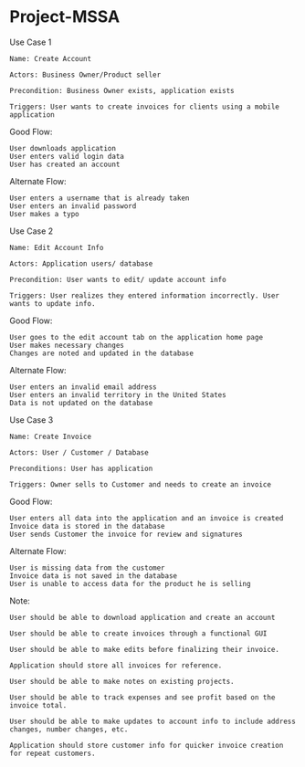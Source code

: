 # Project-MSSA
Use Case 1

    Name: Create Account

    Actors: Business Owner/Product seller

    Precondition: Business Owner exists, application exists

    Triggers: User wants to create invoices for clients using a mobile application

Good Flow:

    User downloads application
    User enters valid login data
    User has created an account

Alternate Flow:

    User enters a username that is already taken
    User enters an invalid password
    User makes a typo

Use Case 2

    Name: Edit Account Info

    Actors: Application users/ database 

    Precondition: User wants to edit/ update account info

    Triggers: User realizes they entered information incorrectly. User wants to update info.

Good Flow:

    User goes to the edit account tab on the application home page
    User makes necessary changes
    Changes are noted and updated in the database

Alternate Flow:

    User enters an invalid email address
    User enters an invalid territory in the United States
    Data is not updated on the database

Use Case 3

    Name: Create Invoice

    Actors: User / Customer / Database

    Preconditions: User has application

    Triggers: Owner sells to Customer and needs to create an invoice

Good Flow:

    User enters all data into the application and an invoice is created
    Invoice data is stored in the database
    User sends Customer the invoice for review and signatures

Alternate Flow:

    User is missing data from the customer
    Invoice data is not saved in the database
    User is unable to access data for the product he is selling



Note:

    User should be able to download application and create an account

    User should be able to create invoices through a functional GUI

    User should be able to make edits before finalizing their invoice.

    Application should store all invoices for reference.

    User should be able to make notes on existing projects.

    User should be able to track expenses and see profit based on the invoice total.

    User should be able to make updates to account info to include address changes, number changes, etc.

    Application should store customer info for quicker invoice creation for repeat customers.
